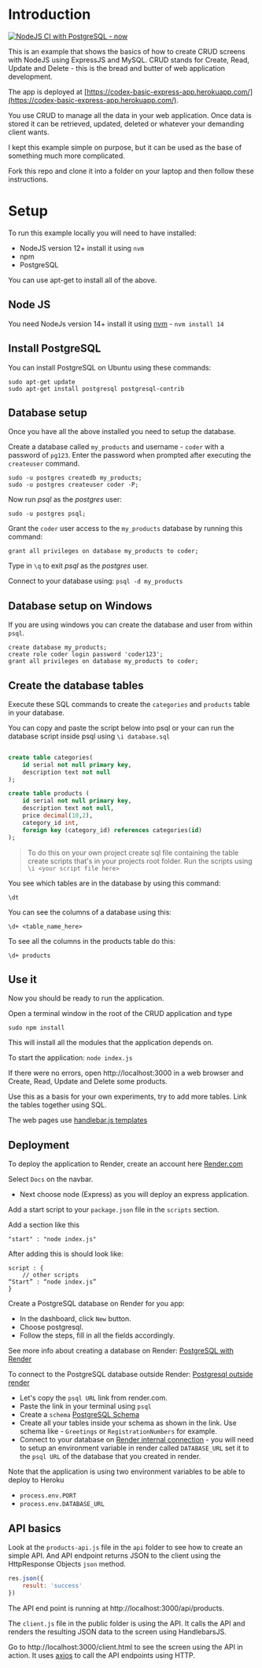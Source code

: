 # Introduction

<!-- [![Build Status](https://travis-ci.org/codex-academy/BasicExpressWebApp.svg?branch=master)](https://travis-ci.org/codex-academy/BasicExpressWebApp) -->

[![NodeJS CI with PostgreSQL - now](https://github.com/codex-academy/BasicExpressWebApp/actions/workflows/node-pgsql.js.yml/badge.svg)](https://github.com/codex-academy/BasicExpressWebApp/actions/workflows/node-pgsql.js.yml)

This is an example that shows the basics of how to create CRUD screens with NodeJS using ExpressJS and MySQL. CRUD stands for Create, Read, Update and Delete - this is the bread and butter of web application development.

The app is deployed at [https://codex-basic-express-app.herokuapp.com/](https://codex-basic-express-app.herokuapp.com/).

You use CRUD to manage all the data in your web application. Once data is stored it can be retrieved, updated, deleted or whatever your demanding client wants.

I kept this example simple on purpose, but it can be used as the base of something much more complicated.

Fork this repo and clone it into a folder on your laptop and then follow these instructions.

# Setup

To run this example locally you will need to have installed:

* NodeJS version 12+ install it using `nvm`
* npm
* PostgreSQL

You can use apt-get to install all of the above.

## Node JS

You need NodeJs version 14+  install it using [nvm](https://github.com/creationix/nvm) - `nvm install 14`

## Install PostgreSQL

You can install PostgreSQL on Ubuntu using these commands:

```
sudo apt-get update
sudo apt-get install postgresql postgresql-contrib
```

## Database setup

Once you have all the above installed you need to setup the database.

Create a database called `my_products` and username - `coder` with a password of `pg123`. Enter the password when prompted after executing the `createuser` command. 

```
sudo -u postgres createdb my_products;
sudo -u postgres createuser coder -P;
```

Now run *psql* as the *postgres* user:

```
sudo -u postgres psql;
```

Grant the `coder` user access to the `my_products` database by running this command: 

```
grant all privileges on database my_products to coder;
```

Type in `\q` to exit *psql* as the *postgres* user.

Connect to your database using: `psql -d my_products`

## Database setup on Windows

If you are using windows you can create the database and user from within `psql`.


```
create database my_products;
create role coder login password 'coder123';
grant all privileges on database my_products to coder;
```

## Create the database tables

Execute these SQL commands to create the `categories` and `products` table in your database. 

You can copy and paste the script below into psql or your can run the database script inside psql using `\i database.sql`

```sql

create table categories(
	id serial not null primary key,
	description text not null
);

create table products (
	id serial not null primary key,
    description text not null,
	price decimal(10,2),
	category_id int,
	foreign key (category_id) references categories(id)
);
```

> To do this on your own project create sql file containing the table create scripts that's in your projects root folder. Run the scripts using `\i <your script file here>`

You see which tables are in the database by using this command:

```
\dt
```

You can see the columns of a database using this:

```
\d+ <table_name_here>
```

To see all the columns in the products table do this:

```
\d+ products
```

## Use it

Now you should be ready to run the application.

Open a terminal window in the root of the CRUD application and type

`sudo npm install`

This will install all the modules that the application depends on.

To start the application: `node index.js`

If there were no errors, open http://localhost:3000 in a web browser and Create, Read, Update and Delete some products.

Use this as a basis for your own experiments, try to add more tables. Link the tables together using SQL.

The web pages use [handlebar.js templates](http://handlebarsjs.com/)

## Deployment

To deploy the application to Render, create an account here [Render.com](https://dashboard.render.com/login) 
 
Select `Docs` on the navbar. 
 * Next choose node (Express) as you will deploy an express application. 

 Add a start script to your `package.json` file in the `scripts` section.

Add a section like this

 ```
 "start" : "node index.js"
 ```

After adding this is should look like:

```
script : {
    // other scripts
“Start” : “node index.js” 
}
```



Create a PostgreSQL database on Render for you app: 

* In the dashboard, click ` New ` button. 
* Choose postgresql. 
* Follow the steps, fill in all the fields accordingly. 


See more info about creating a database on Render: [PostgreSQL with Render](https://render.com/docs/databases#creating-a-database) 

To connect to the PostgreSQL database outside Render:
 [Postgresql outside render](https://render.com/docs/databases#connecting-from-outside-render)

 * Let's copy the `psql URL` link from render.com. 
 * Paste the link in your terminal using `psql`
 * Create a `schema`  [PostgreSQL Schema](https://www.postgresqltutorial.com/postgresql-administration/postgresql-schema/) 
 * Create all your tables inside your schema as shown in the link. Use schema like - `Greetings` or `RegistrationNumbers` for example.
 * Connect to your database on [Render internal connection](https://www.postgresqltutorial.com/postgresql-administration/postgresql-schema/) - you will need to setup an environment variable in render called `DATABASE_URL` set it to the `psql URL` of the database that you created in render.

Note that the application is using two environment variables to be able to deploy to Heroku 

* `process.env.PORT`
* `process.env.DATABASE_URL`

## API basics

Look at the `products-api.js` file in the `api` folder to see how to create an simple API. And API endpoint returns JSON to the client using the HttpResponse Objects `json` method.

```javascript
res.json({
	result: 'success'
})
```

The API end point is running at http://localhost:3000/api/products.

The `client.js` file in the public folder is using the API. It calls the API and renders the resulting JSON data to the screen using HandlebarsJS.

Go to http://localhost:3000/client.html to see the screen using the API in action. It uses [axios](https://github.com/axios/axios) to call the API endpoints using HTTP.
